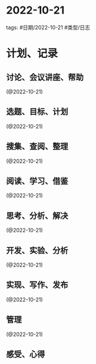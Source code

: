 

# 2022-10-21


tags: #日期/2022-10-21 #类型/日志 


# 计划、记录

## 讨论、会议讲座、帮助

(@2022-10-21)



## 选题、目标、计划

(@2022-10-21)



## 搜集、查阅、整理

(@2022-10-21)



## 阅读、学习、借鉴

(@2022-10-21)



## 思考、分析、解决

(@2022-10-21)



## 开发、实验、分析

(@2022-10-21)



## 实现、写作、发布

(@2022-10-21)





## 管理

(@2022-10-21)



## 感受、心得



